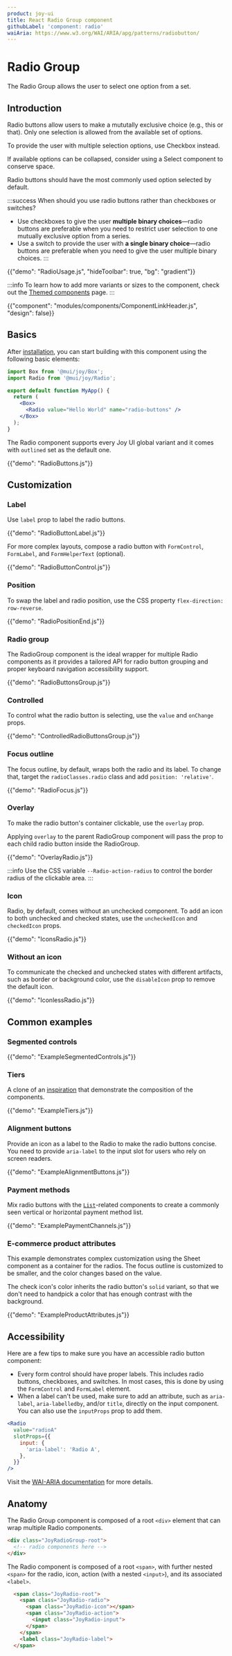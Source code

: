 ```yaml
---
product: joy-ui
title: React Radio Group component
githubLabel: 'component: radio'
waiAria: https://www.w3.org/WAI/ARIA/apg/patterns/radiobutton/
---
```


# Radio Group

<p class="description">The Radio Group allows the user to select one option from a set.</p>

## Introduction

Radio buttons allow users to make a mututally exclusive choice (e.g., this or that). Only one selection is allowed from the available set of options.

To provide the user with multiple selection options, use Checkbox instead.

If available options can be collapsed, consider using a Select component to conserve space.

Radio buttons should have the most commonly used option selected by default.

:::success
When should you use radio buttons rather than checkboxes or switches?

- Use checkboxes to give the user **multiple binary choices**—radio buttons are preferable when you need to restrict user selection to one mutually exclusive option from a series.
- Use a switch to provide the user with **a single binary choice**—radio buttons are preferable when you need to give the user multiple binary choices.
  :::

{{"demo": "RadioUsage.js", "hideToolbar": true, "bg": "gradient"}}

:::info
To learn how to add more variants or sizes to the component, check out the [Themed components](/joy-ui/customization/themed-components/) page.
:::

{{"component": "modules/components/ComponentLinkHeader.js", "design": false}}

## Basics

After [installation](/joy-ui/getting-started/installation/), you can start building with this component using the following basic elements:

```jsx
import Box from '@mui/joy/Box';
import Radio from '@mui/joy/Radio';

export default function MyApp() {
  return (
    <Box>
      <Radio value="Hello World" name="radio-buttons" />
    </Box>
  );
}
```

The Radio component supports every Joy UI global variant and it comes with `outlined` set as the default one.

{{"demo": "RadioButtons.js"}}

## Customization

### Label

Use `label` prop to label the radio buttons.

{{"demo": "RadioButtonLabel.js"}}

For more complex layouts, compose a radio button with `FormControl`, `FormLabel`, and `FormHelperText` (optional).

{{"demo": "RadioButtonControl.js"}}

### Position

To swap the label and radio position, use the CSS property `flex-direction: row-reverse`.

{{"demo": "RadioPositionEnd.js"}}

### Radio group

The RadioGroup component is the ideal wrapper for multiple Radio components as it provides a tailored API for radio button grouping and proper keyboard navigation accessibility support.

{{"demo": "RadioButtonsGroup.js"}}

### Controlled

To control what the radio button is selecting, use the `value` and `onChange` props.

{{"demo": "ControlledRadioButtonsGroup.js"}}

### Focus outline

The focus outline, by default, wraps both the radio and its label.
To change that, target the `radioClasses.radio` class and add `position: 'relative'`.

{{"demo": "RadioFocus.js"}}

### Overlay

To make the radio button's container clickable, use the `overlay` prop.

Applying `overlay` to the parent RadioGroup component will pass the prop to each child radio button inside the RadioGroup.

{{"demo": "OverlayRadio.js"}}

:::info
Use the CSS variable `--Radio-action-radius` to control the border radius of the clickable area.
:::

### Icon

Radio, by default, comes without an unchecked component.
To add an icon to both unchecked and checked states, use the `uncheckedIcon` and `checkedIcon` props.

{{"demo": "IconsRadio.js"}}

### Without an icon

To communicate the checked and unchecked states with different artifacts, such as border or background color, use the `disableIcon` prop to remove the default icon.

{{"demo": "IconlessRadio.js"}}

## Common examples

### Segmented controls

{{"demo": "ExampleSegmentedControls.js"}}

### Tiers

A clone of an [inspiration](https://dribbble.com/shots/11239824-Radio-button-groups) that demonstrate the composition of the components.

{{"demo": "ExampleTiers.js"}}

### Alignment buttons

Provide an icon as a label to the Radio to make the radio buttons concise. You need to provide `aria-label` to the input slot for users who rely on screen readers.

{{"demo": "ExampleAlignmentButtons.js"}}

### Payment methods

Mix radio buttons with the [`List`](/joy-ui/react-list/)-related components to create a commonly seen vertical or horizontal payment method list.

{{"demo": "ExamplePaymentChannels.js"}}

### E-commerce product attributes

This example demonstrates complex customization using the Sheet component as a container for the radios.
The focus outline is customized to be smaller, and the color changes based on the value.

The check icon's color inherits the radio button's `solid` variant, so that we don't need to handpick a color that has enough contrast with the background.

{{"demo": "ExampleProductAttributes.js"}}

## Accessibility

Here are a few tips to make sure you have an accessible radio button component:

- Every form control should have proper labels.
  This includes radio buttons, checkboxes, and switches.
  In most cases, this is done by using the `FormControl` and `FormLabel` element.
- When a label can't be used, make sure to add an attribute, such as `aria-label`, `aria-labelledby`, and/or `title`, directly on the input component.
  You can also use the `inputProps` prop to add them.

```jsx
<Radio
  value="radioA"
  slotProps={{
    input: {
      'aria-label': 'Radio A',
    },
  }}
/>
```

Visit the [WAI-ARIA documentation](https://www.w3.org/WAI/ARIA/apg/patterns/radiobutton/) for more details.

## Anatomy

The Radio Group component is composed of a root `<div>` element that can wrap multiple Radio components.

```html
<div class="JoyRadioGroup-root">
  <!-- radio components here -->
</div>
```

The Radio component is composed of a root `<span>`, with further nested `<span>` for the radio, icon, action (with a nested `<input>`), and its associated `<label>`.

```html
  <span class="JoyRadio-root">
    <span class="JoyRadio-radio">
      <span class="JoyRadio-icon"></span>
      <span class="JoyRadio-action">
        <input class="JoyRadio-input">
      </span>
    </span>
    <label class="JoyRadio-label">
  </span>
```
